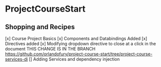 # ProjectCourseStart

## Shopping and Recipes 
[x] Course Project Basics
[x] Components and Databindings Added
[x] Directives added
[x] Modifying dropdown directive to close at a click in the document
THIS CHANGE IS IN THE BRANCH
https://github.com/orlandofury/project-course-start/tree/project-course-services-di
[] Adding Services and dependency injection
